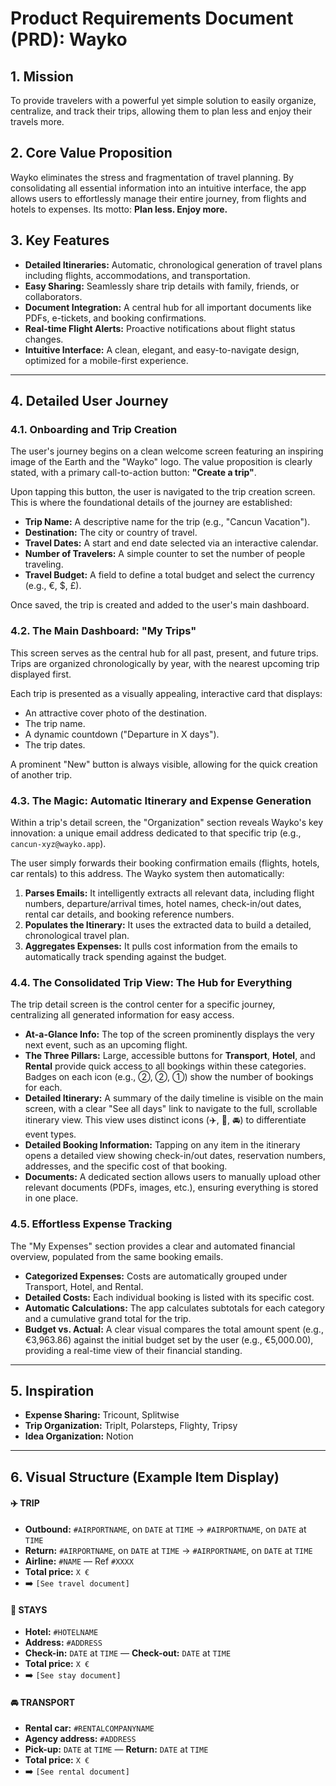 # Product Requirements Document (PRD): Wayko

## 1. Mission

To provide travelers with a powerful yet simple solution to easily organize, centralize, and track their trips, allowing them to plan less and enjoy their travels more.

## 2. Core Value Proposition

Wayko eliminates the stress and fragmentation of travel planning. By consolidating all essential information into an intuitive interface, the app allows users to effortlessly manage their entire journey, from flights and hotels to expenses. Its motto: **Plan less. Enjoy more.**

## 3. Key Features

- **Detailed Itineraries:** Automatic, chronological generation of travel plans including flights, accommodations, and transportation.
- **Easy Sharing:** Seamlessly share trip details with family, friends, or collaborators.
- **Document Integration:** A central hub for all important documents like PDFs, e-tickets, and booking confirmations.
- **Real-time Flight Alerts:** Proactive notifications about flight status changes.
- **Intuitive Interface:** A clean, elegant, and easy-to-navigate design, optimized for a mobile-first experience.

---

## 4. Detailed User Journey

### 4.1. Onboarding and Trip Creation

The user's journey begins on a clean welcome screen featuring an inspiring image of the Earth and the "Wayko" logo. The value proposition is clearly stated, with a primary call-to-action button: **"Create a trip"**.

Upon tapping this button, the user is navigated to the trip creation screen. This is where the foundational details of the journey are established:

- **Trip Name:** A descriptive name for the trip (e.g., "Cancun Vacation").
- **Destination:** The city or country of travel.
- **Travel Dates:** A start and end date selected via an interactive calendar.
- **Number of Travelers:** A simple counter to set the number of people traveling.
- **Travel Budget:** A field to define a total budget and select the currency (e.g., €, $, £).

Once saved, the trip is created and added to the user's main dashboard.

### 4.2. The Main Dashboard: "My Trips"

This screen serves as the central hub for all past, present, and future trips. Trips are organized chronologically by year, with the nearest upcoming trip displayed first.

Each trip is presented as a visually appealing, interactive card that displays:

- An attractive cover photo of the destination.
- The trip name.
- A dynamic countdown ("Departure in X days").
- The trip dates.

A prominent "New" button is always visible, allowing for the quick creation of another trip.

### 4.3. The Magic: Automatic Itinerary and Expense Generation

Within a trip's detail screen, the "Organization" section reveals Wayko's key innovation: a unique email address dedicated to that specific trip (e.g., `cancun-xyz@wayko.app`).

The user simply forwards their booking confirmation emails (flights, hotels, car rentals) to this address. The Wayko system then automatically:

1.  **Parses Emails:** It intelligently extracts all relevant data, including flight numbers, departure/arrival times, hotel names, check-in/out dates, rental car details, and booking reference numbers.
2.  **Populates the Itinerary:** It uses the extracted data to build a detailed, chronological travel plan.
3.  **Aggregates Expenses:** It pulls cost information from the emails to automatically track spending against the budget.

### 4.4. The Consolidated Trip View: The Hub for Everything

The trip detail screen is the control center for a specific journey, centralizing all generated information for easy access.

- **At-a-Glance Info:** The top of the screen prominently displays the very next event, such as an upcoming flight.
- **The Three Pillars:** Large, accessible buttons for **Transport**, **Hotel**, and **Rental** provide quick access to all bookings within these categories. Badges on each icon (e.g., ②, ②, ①) show the number of bookings for each.
- **Detailed Itinerary:** A summary of the daily timeline is visible on the main screen, with a clear "See all days" link to navigate to the full, scrollable itinerary view. This view uses distinct icons (✈️, 🏨, 🚘) to differentiate event types.
- **Detailed Booking Information:** Tapping on any item in the itinerary opens a detailed view showing check-in/out dates, reservation numbers, addresses, and the specific cost of that booking.
- **Documents:** A dedicated section allows users to manually upload other relevant documents (PDFs, images, etc.), ensuring everything is stored in one place.

### 4.5. Effortless Expense Tracking

The "My Expenses" section provides a clear and automated financial overview, populated from the same booking emails.

- **Categorized Expenses:** Costs are automatically grouped under Transport, Hotel, and Rental.
- **Detailed Costs:** Each individual booking is listed with its specific cost.
- **Automatic Calculations:** The app calculates subtotals for each category and a cumulative grand total for the trip.
- **Budget vs. Actual:** A clear visual compares the total amount spent (e.g., €3,963.86) against the initial budget set by the user (e.g., €5,000.00), providing a real-time view of their financial standing.

---

## 5. Inspiration

- **Expense Sharing:** Tricount, Splitwise
- **Trip Organization:** TripIt, Polarsteps, Flighty, Tripsy
- **Idea Organization:** Notion

---

## 6. Visual Structure (Example Item Display)

#### ✈️ TRIP
- **Outbound:** `#AIRPORTNAME`, on `DATE` at `TIME` → `#AIRPORTNAME`, on `DATE` at `TIME`
- **Return:** `#AIRPORTNAME`, on `DATE` at `TIME` → `#AIRPORTNAME`, on `DATE` at `TIME`
- **Airline:** `#NAME` — Ref `#XXXX`
- **Total price:** `X €`
- ➡️ `[See travel document]`

#### 🏨 STAYS
- **Hotel:** `#HOTELNAME`
- **Address:** `#ADDRESS`
- **Check-in:** `DATE` at `TIME` — **Check-out:** `DATE` at `TIME`
- **Total price:** `X €`
- ➡️ `[See stay document]`

#### 🚘 TRANSPORT
- **Rental car:** `#RENTALCOMPANYNAME`
- **Agency address:** `#ADDRESS`
- **Pick-up:** `DATE` at `TIME` — **Return:** `DATE` at `TIME`
- **Total price:** `X €`
- ➡️ `[See rental document]` 